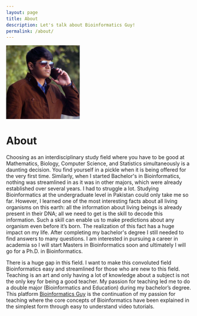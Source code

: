 ```yaml
---
layout: page
title: About
description: Let's talk about Bioinformatics Guy!
permalink: /about/
---
```


<img class="img-rounded" src="/assets/img/uploads/aliHassan.jpg" alt="Ali Hassan" width="200">

# About
<!-- <p style='text-align: justify;'>  -->
Choosing as an interdisciplinary study field where you have to be good at Mathematics, Biology, Computer Science, and Statistics simultaneously is a daunting decision. You find yourself in a pickle when it is being offered for the very first time. Similarly, when I started Bachelor's in Bioinformatics, nothing was streamlined in as it was in other majors, which were already established over several years. I had to struggle a lot. Studying Bioinformatics at the undergraduate level in Pakistan could only take me so far. However, I learned one of the most interesting facts about all living organisms on this earth: all the information about living beings is already present in their DNA; all we need to get is the skill to decode this information. Such a skill can enable us to make predictions about any organism even before it’s born. The realization of this fact has a huge impact on my life. After completing my bachelor's degree I still needed to find answers to many questions. I am interested in pursuing a career in academia so I will start Masters in Bioinformatics soon and ultimately I will go for a Ph.D. in Bioinformatics. 
<!-- <br> -->

There is a huge gap in this field. I want to make this convoluted field Bioinformatics easy and streamlined for those who are new to this field. Teaching is an art and only having a lot of knowledge about a subject is not the only key for being a good teacher. My passion for teaching led me to do a double major (Bioinformatics and Education) during my bachelor’s degree. This platform [Bioinformatics Guy](/) is the continuation of my passion for teaching where the core concepts of Bioinformatics have been explained in the simplest form through easy to understand video tutorials.

<!-- </p> -->